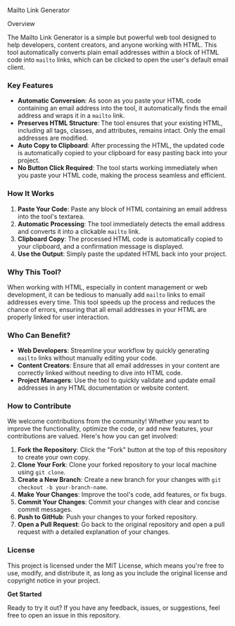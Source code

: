 Mailto Link Generator

Overview

The Mailto Link Generator is a simple but powerful web tool designed to help developers, content creators, and anyone working with HTML. This tool automatically converts plain email addresses within a block of HTML code into `mailto` links, which can be clicked to open the user's default email client.

### Key Features

- **Automatic Conversion**: As soon as you paste your HTML code containing an email address into the tool, it automatically finds the email address and wraps it in a `mailto` link.
- **Preserves HTML Structure**: The tool ensures that your existing HTML, including all tags, classes, and attributes, remains intact. Only the email addresses are modified.
- **Auto Copy to Clipboard**: After processing the HTML, the updated code is automatically copied to your clipboard for easy pasting back into your project.
- **No Button Click Required**: The tool starts working immediately when you paste your HTML code, making the process seamless and efficient.

### How It Works

1. **Paste Your Code**: Paste any block of HTML containing an email address into the tool's textarea.
2. **Automatic Processing**: The tool immediately detects the email address and converts it into a clickable `mailto` link.
3. **Clipboard Copy**: The processed HTML code is automatically copied to your clipboard, and a confirmation message is displayed.
4. **Use the Output**: Simply paste the updated HTML back into your project.

### Why This Tool?

When working with HTML, especially in content management or web development, it can be tedious to manually add `mailto` links to email addresses every time. This tool speeds up the process and reduces the chance of errors, ensuring that all email addresses in your HTML are properly linked for user interaction.

### Who Can Benefit?

- **Web Developers**: Streamline your workflow by quickly generating `mailto` links without manually editing your code.
- **Content Creators**: Ensure that all email addresses in your content are correctly linked without needing to dive into HTML code.
- **Project Managers**: Use the tool to quickly validate and update email addresses in any HTML documentation or website content.

### How to Contribute

We welcome contributions from the community! Whether you want to improve the functionality, optimize the code, or add new features, your contributions are valued. Here's how you can get involved:

1. **Fork the Repository**: Click the "Fork" button at the top of this repository to create your own copy.
2. **Clone Your Fork**: Clone your forked repository to your local machine using `git clone`.
3. **Create a New Branch**: Create a new branch for your changes with `git checkout -b your-branch-name`.
4. **Make Your Changes**: Improve the tool's code, add features, or fix bugs.
5. **Commit Your Changes**: Commit your changes with clear and concise commit messages.
6. **Push to GitHub**: Push your changes to your forked repository.
7. **Open a Pull Request**: Go back to the original repository and open a pull request with a detailed explanation of your changes.

### License

This project is licensed under the MIT License, which means you're free to use, modify, and distribute it, as long as you include the original license and copyright notice in your project.

**Get Started**

Ready to try it out? If you have any feedback, issues, or suggestions, feel free to open an issue in this repository.
